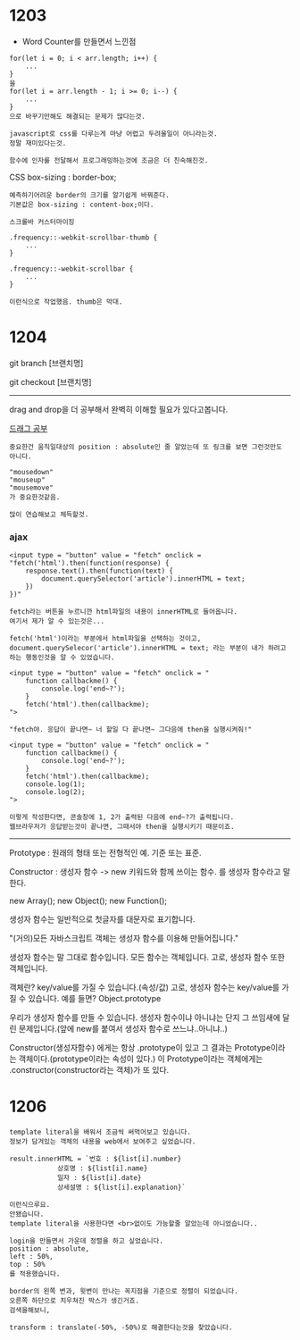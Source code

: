 <h1>
    1203
</h1>

- Word Counter를 만들면서 느낀점

```
for(let i = 0; i < arr.length; i++) {
    ...
}
을
for(let i = arr.length - 1; i >= 0; i--) {
    ...
}
으로 바꾸기만해도 해결되는 문제가 많다는것.
```

```
javascript로 css를 다루는게 마냥 어렵고 두려울일이 아니라는것.
정말 재미있다는것.
```

```
함수에 인자를 전달해서 프로그래밍하는것에 조금은 더 친숙해진것.
```



CSS box-sizing : border-box;

```
예측하기어려운 border의 크기를 알기쉽게 바꿔준다.
기본값은 box-sizing : content-box;이다.
```



```
스크롤바 커스터마이징

.frequency::-webkit-scrollbar-thumb {
    ...
}

.frequency::-webkit-scrollbar {
    ...
}

이런식으로 작업했음. thumb은 막대.
```



<h1>
    1204
</h1>

git branch [브랜치명]

git checkout [브랜치명]

<hr>

drag and drop을 더 공부해서 완벽히 이해할 필요가 있다고봅니다.

<a href = "https://www.kirupa.com/html5/drag.htm">드래그 공부</a>

```
중요한건 움직일대상의 position : absolute인 줄 알았는데 또 링크를 보면 그런것만도 아니다.

"mousedown"
"mouseup"
"mousemove"
가 중요한것같음.

많이 연습해보고 체득할것.
```



<h3>ajax</h3>

```
<input type = "button" value = "fetch" onclick = "fetch('html').then(function(response) {
    response.text().then(function(text) {
        document.querySelector('article').innerHTML = text;
    })
})"

fetch라는 버튼을 누르니깐 html파일의 내용이 innerHTML로 들어옵니다.
여기서 제가 알 수 있는것은...

fetch('html')이라는 부분에서 html파일을 선택하는 것이고,
document.querySelecor('article').innerHTML = text; 라는 부분이 내가 하려고하는 행동인것을 알 수 있었습니다.
```

```
<input type = "button" value = "fetch" onclick = "
	function callbackme() {
        console.log('end~?');
	}
	fetch('html').then(callbackme);
">

"fetch야. 응답이 끝나면~ 너 할일 다 끝나면~ 그다음에 then을 실행시켜줘!"

<input type = "button" value = "fetch" onclick = "
	function callbackme() {
        console.log('end~?');
	}
	fetch('html').then(callbackme);
	console.log(1);
	console.log(2);
">

이렇게 작성한다면, 콘솔창에 1, 2가 출력된 다음에 end~?가 출력됩니다.
웹브라우저가 응답받는것이 끝나면, 그때서야 then을 실행시키기 때문이죠.
```



<hr>

Prototype : 원래의 형태 또는 전형적인 예. 기준 또는 표준.

Constructor : 생성자 함수
-> new 키워드와 함께 쓰이는 함수. 를 생성자 함수라고 말한다.

new Array();
new Object();
new Function();

생성자 함수는 일반적으로 첫글자를 대문자로 표기합니다.

"(거의)모든 자바스크립트 객체는 생성자 함수를 이용해 만들어집니다."

생성자 함수는 말 그대로 함수입니다.
모든 함수는 객체입니다.
고로, 생성자 함수 또한 객체입니다.

객체란?
key/value를 가질 수 있습니다.(속성/값)
고로, 생성자 함수는 key/value를 가질 수 있습니다.
예를 들면? Object.prototype

우리가 생성자 함수를 만들 수 있습니다.
생성자 함수이냐 아니냐는 단지 그 쓰임새에 달린 문제입니다.(앞에 new를 붙여서 생성자 함수로 쓰느냐..아니냐..)

Constructor(생성자함수) 에게는 항상 .prototype이 있고 그 결과는 Prototype이라는 객체이다.(prototype이라는 속성이 있다.)
이 Prototype이라는 객체에게는 .constructor(constructor라는 객체)가 또 있다.



<h1>
    1206
</h1>

```
template literal을 배워서 조금씩 써먹어보고 있습니다.
정보가 담겨있는 객체의 내용을 web에서 보여주고 싶었습니다.

result.innerHTML = `번호 : ${list[i].number}
            상호명 : ${list[i].name}
            일자 : ${list[i].date}
            상세설명 : ${list[i].explanation}`
            
이런식으루요.
안됐습니다.
template literal을 사용한다면 <br>없이도 가능할줄 알았는데 아니었습니다..

```

```
login을 만들면서 가운데 정렬을 하고 싶었습니다.
position : absolute,
left : 50%,
top : 50%
를 적용했습니다.

border의 왼쪽 변과, 윗변이 만나는 꼭지점을 기준으로 정렬이 되었습니다.
오른쪽 하단으로 치우쳐진 박스가 생긴거죠.
검색을해보니,

transform : translate(-50%, -50%)로 해결한다는것을 찾았습니다.
```

